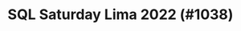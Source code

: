 ---
layout: event
title: "SQL Saturday Lima 2022 (#1038)"
subtitle: ""
tags: ["Lima", "Peru", "San Isidro", "physical", "2022", "South America"]
thumb: /assets/img/logos/Just_icon_Color_small.png
comments: false
data: SQLSat1038
---